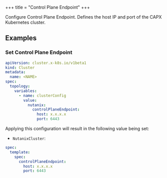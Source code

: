 +++
title = "Control Plane Endpoint"
+++

Configure Control Plane Endpoint. Defines the host IP and port of the CAPX Kubernetes cluster.

## Examples

### Set Control Plane Endpoint

```yaml
apiVersion: cluster.x-k8s.io/v1beta1
kind: Cluster
metadata:
  name: <NAME>
spec:
  topology:
    variables:
      - name: clusterConfig
        value:
          nutanix:
            controlPlaneEndpoint:
              host: x.x.x.x
              port: 6443
```

Applying this configuration will result in the following value being set:

- `NutanixCluster`:

```yaml
spec:
  template:
    spec:
      controlPlaneEndpoint:
        host: x.x.x.x
        port: 6443
```

